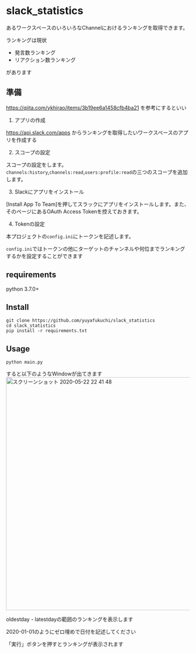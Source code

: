 # slack_statistics

あるワークスペースのいろいろなChannelにおけるランキングを取得できます。

ランキングは現状
- 発言数ランキング
- リアクション数ランキング

があります

## 準備
https://qiita.com/ykhirao/items/3b19ee6a1458cfb4ba21
を参考にするといい

1. アプリの作成

https://api.slack.com/apps からランキングを取得したいワークスペースのアプリを作成する

2. スコープの設定
   
スコープの設定をします。`channels:history`,`channels:read`,`users:profile:read`の三つのスコープを追加します。

3. Slackにアプリをインストール

[Install App To Team]を押してスラックにアプリをインストールします。また、そのページにあるOAuth Access Tokenを控えておきます。

4. Tokenの設定

本プロジェクトの`config.ini`にトークンを記述します。

`config.ini`ではトークンの他にターゲットのチャンネルや何位までランキングするかを設定することができます

## requirements
python 3.7.0+

## Install
```
git clone https://github.com/yuyafukuchi/slack_statistics
cd slack_statistics
pip install -r requirements.txt
```

## Usage
```
python main.py
```

すると以下のようなWindowが出てきます
<img width="638" alt="スクリーンショット 2020-05-22 22 41 48" src="https://user-images.githubusercontent.com/36098400/82908721-5606e700-9fa3-11ea-9c5c-42a3ba5553fb.png">

oldestday - latestdayの範囲のランキングを表示します

2020-01-01のようにゼロ埋めで日付を記述してください

「実行」ボタンを押すとランキングが表示されます
